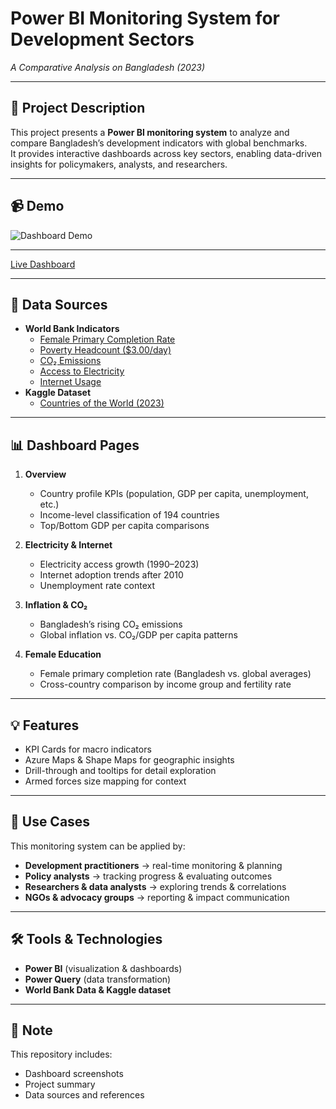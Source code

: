 # Power BI Monitoring System for Development Sectors  
*A Comparative Analysis on Bangladesh (2023)*

---

## 📖 Project Description
This project presents a **Power BI monitoring system** to analyze and compare Bangladesh’s development indicators with global benchmarks.  
It provides interactive dashboards across key sectors, enabling data-driven insights for policymakers, analysts, and researchers.  

---

## 📹 Demo
![Dashboard Demo](Development_Indices.gif)  

---

[Live Dashboard ](https://app.powerbi.com/view?r=eyJrIjoiMGFiOTY5NjYtMjA2Ni00ZDYyLWI4YWMtZTNlYWI4ZGE5ZGRmIiwidCI6IjZjMWYxNzUyLTU1NmQtNDhjNC1hNmFlLWQ2NTA5MDU2MmVkNCIsImMiOjEwfQ%3D%3D)  

---


## 📂 Data Sources
- **World Bank Indicators**
  - [Female Primary Completion Rate ](https://data.worldbank.org/indicator/SE.PRM.CMPT.FE.ZS)  
  - [Poverty Headcount ($3.00/day) ](https://data.worldbank.org/indicator/SI.POV.DDAY?locations=1W&start=1981&end=2023&view=chart)  
  - [CO₂ Emissions ](https://data.worldbank.org/indicator/EN.GHG.CO2.MT.CE.AR5?locations=1W&start=1960&end=2023&view=chart)  
  - [Access to Electricity ](https://data.worldbank.org/indicator/EG.ELC.ACCS.ZS?locations=1W&start=1990&end=2023&view=chart)  
  - [Internet Usage ](https://data.worldbank.org/indicator/IT.NET.USER.ZS?locations=1W&start=1990&end=2023&view=chart)  
- **Kaggle Dataset**
  - [Countries of the World (2023)](https://www.kaggle.com/datasets/nelgiriyewithana/countries-of-the-world-2023)  

---

## 📊 Dashboard Pages
1. **Overview**
   - Country profile KPIs (population, GDP per capita, unemployment, etc.)
   - Income-level classification of 194 countries
   - Top/Bottom GDP per capita comparisons  

2. **Electricity & Internet**
   - Electricity access growth (1990–2023)
   - Internet adoption trends after 2010
   - Unemployment rate context  

3. **Inflation & CO₂**
   - Bangladesh’s rising CO₂ emissions
   - Global inflation vs. CO₂/GDP per capita patterns  

4. **Female Education**
   - Female primary completion rate (Bangladesh vs. global averages)
   - Cross-country comparison by income group and fertility rate  

---

## 💡 Features
- KPI Cards for macro indicators  
- Azure Maps & Shape Maps for geographic insights  
- Drill-through and tooltips for detail exploration  
- Armed forces size mapping for context  

---

## 🎯 Use Cases
This monitoring system can be applied by:
- **Development practitioners** → real-time monitoring & planning  
- **Policy analysts** → tracking progress & evaluating outcomes  
- **Researchers & data analysts** → exploring trends & correlations  
- **NGOs & advocacy groups** → reporting & impact communication  

---

## 🛠️ Tools & Technologies
- **Power BI** (visualization & dashboards)  
- **Power Query** (data transformation)  
- **World Bank Data & Kaggle dataset**  

---

## 📌 Note
This repository includes:
- Dashboard screenshots  
- Project summary  
- Data sources and references  
